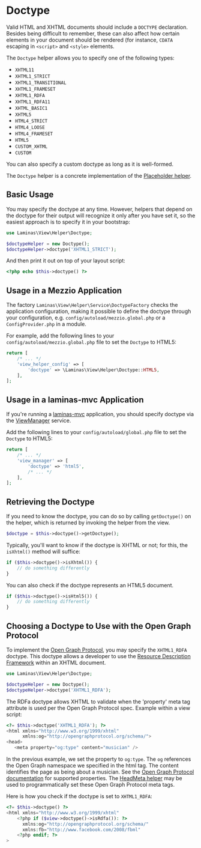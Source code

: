 # Doctype

Valid HTML and XHTML documents should include a `DOCTYPE` declaration. Besides being difficult
to remember, these can also affect how certain elements in your document should be rendered (for
instance, `CDATA` escaping in `<script>` and `<style>` elements.

The `Doctype` helper allows you to specify one of the following types:

- `XHTML11`
- `XHTML1_STRICT`
- `XHTML1_TRANSITIONAL`
- `XHTML1_FRAMESET`
- `XHTML1_RDFA`
- `XHTML1_RDFA11`
- `XHTML_BASIC1`
- `XHTML5`
- `HTML4_STRICT`
- `HTML4_LOOSE`
- `HTML4_FRAMESET`
- `HTML5`
- `CUSTOM_XHTML`
- `CUSTOM`

You can also specify a custom doctype as long as it is well-formed.

The `Doctype` helper is a concrete implementation of the
[Placeholder helper](placeholder.md).

## Basic Usage

You may specify the doctype at any time. However, helpers that depend on the
doctype for their output will recognize it only after you have set it, so the
easiest approach is to specify it in your bootstrap:

```php
use Laminas\View\Helper\Doctype;

$doctypeHelper = new Doctype();
$doctypeHelper->doctype('XHTML1_STRICT');
```

And then print it out on top of your layout script:

```php
<?php echo $this->doctype() ?>
```

## Usage in a Mezzio Application

The factory `Laminas\View\Helper\Service\DoctypeFactory` checks the application configuration, making it possible to
define the doctype through your configuration, e.g. `config/autoload/mezzio.global.php`
or a `ConfigProvider.php` in a module.

For example, add the following lines to your `config/autoload/mezzio.global.php` file to set the `Doctype` to HTML5:

```php
return [
    /* ... */
    'view_helper_config' => [
        'doctype' => \Laminas\View\Helper\Doctype::HTML5,
    ],
];
```

## Usage in a laminas-mvc Application

If you're running a [laminas-mvc](https://docs.laminas.dev/laminas-mvc/) application, you should specify doctype via the
[ViewManager](https://docs.laminas.dev/laminas-mvc/services/#viewmanager) service.

Add the following lines to your `config/autoload/global.php` file to set the `Doctype` to HTML5:

```php
return [
    /* ... */
    'view_manager' => [
        'doctype' => 'html5',
        /* ... */
    ],
];
```

## Retrieving the Doctype

If you need to know the doctype, you can do so by calling `getDoctype()` on the
helper, which is returned by invoking the helper from the view.

```php
$doctype = $this->doctype()->getDoctype();
```

Typically, you'll want to know if the doctype is XHTML or not; for this, the
`isXhtml()` method will suffice:

```php
if ($this->doctype()->isXhtml()) {
    // do something differently
}
```

You can also check if the doctype represents an HTML5 document.

```php
if ($this->doctype()->isHtml5()) {
    // do something differently
}
```

## Choosing a Doctype to Use with the Open Graph Protocol

To implement the [Open Graph Protocol](http://opengraphprotocol.org/), you may
specify the `XHTML1_RDFA` doctype. This doctype allows a developer to use the
[Resource Description Framework](http://www.w3.org/TR/xhtml-rdfa-primer/) within
an XHTML document.

```php
use Laminas\View\Helper\Doctype;

$doctypeHelper = new Doctype();
$doctypeHelper->doctype('XHTML1_RDFA');
```

The RDFa doctype allows XHTML to validate when the 'property' meta tag attribute
is used per the Open Graph Protocol spec. Example within a view script:

```php
<?= $this->doctype('XHTML1_RDFA'); ?>
<html xmlns="http://www.w3.org/1999/xhtml"
      xmlns:og="http://opengraphprotocol.org/schema/">
<head>
   <meta property="og:type" content="musician" />
```

In the previous example, we set the property to `og:type`. The `og` references
the Open Graph namespace we specified in the html tag. The content identifies
the page as being about a musician. See the [Open Graph Protocol
documentation](http://opengraphprotocol.org/) for supported properties. The
[HeadMeta helper](head-meta.md) may be used to programmatically set these Open
Graph Protocol meta tags.

Here is how you check if the doctype is set to `XHTML1_RDFA`:

```php
<?= $this->doctype() ?>
<html xmlns="http://www.w3.org/1999/xhtml"
    <?php if ($view->doctype()->isRdfa()): ?>
      xmlns:og="http://opengraphprotocol.org/schema/"
      xmlns:fb="http://www.facebook.com/2008/fbml"
    <?php endif; ?>
>
```
